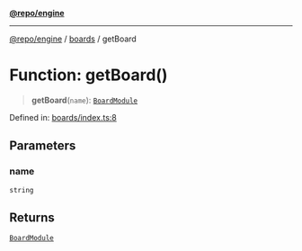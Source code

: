 [**@repo/engine**](../../README.md)

***

[@repo/engine](../../modules.md) / [boards](../README.md) / getBoard

# Function: getBoard()

> **getBoard**(`name`): [`BoardModule`](../../index/interfaces/BoardModule.md)

Defined in: [boards/index.ts:8](https://github.com/alexqguo/drinking-board-game-v3/blob/7f2d27c7cff47bd1f99b310eade07186901fdb07/packages/engine/src/boards/index.ts#L8)

## Parameters

### name

`string`

## Returns

[`BoardModule`](../../index/interfaces/BoardModule.md)
